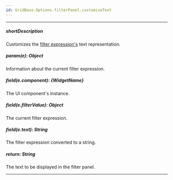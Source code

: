 ```yaml
---
id: GridBase.Options.filterPanel.customizeText
---
```

---
##### shortDescription
Customizes the [filter expression's](/api-reference/10%20UI%20Components/GridBase/1%20Configuration/filterValue.md '{basewidgetpath}/Configuration/#filterValue') text representation.

##### param(e): Object
Information about the current filter expression.

##### field(e.component): {WidgetName}
The UI component's instance.

##### field(e.filterValue): Object
The current filter expression.

##### field(e.text): String
The filter expression converted to a string.

##### return: String
The text to be displayed in the filter panel.

---
